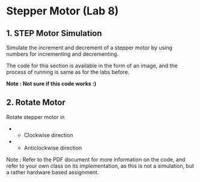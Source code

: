 # Stepper Motor (Lab 8)


## 1. STEP Motor Simulation

Simulate the increment and decrement of a stepper motor by using numbers for incrementing and decrementing.

The code for this section is available in the form of an image, and the process of running is same as for the labs before.


**Note : Not sure if this code works :)**


## 2. Rotate Motor

Rotate stepper motor in 

* * Clockwise direction

* * Anticlockwise direction


Note : Refer to the PDF document for more information on the code, and refer to your own class on its implementation, as this is not a simulation, but a rather hardware based assignment.

